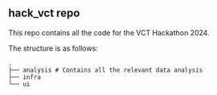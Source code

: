 ## hack_vct repo

This repo contains all the code for the VCT Hackathon 2024.

The structure is as follows:

```
.
├── analysis # Contains all the relevant data analysis
├── infra
└── ui
```

